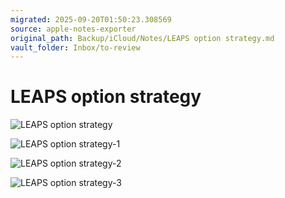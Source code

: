 ```yaml
---
migrated: 2025-09-20T01:50:23.308569
source: apple-notes-exporter
original_path: Backup/iCloud/Notes/LEAPS option strategy.md
vault_folder: Inbox/to-review
---
```

# LEAPS option strategy 

![LEAPS option strategy](images/LEAPS%20option%20strategy.png)

![LEAPS option strategy-1](images/LEAPS%20option%20strategy-1.png)

![LEAPS option strategy-2](images/LEAPS%20option%20strategy-2.png)

![LEAPS option strategy-3](images/LEAPS%20option%20strategy-3.png)

